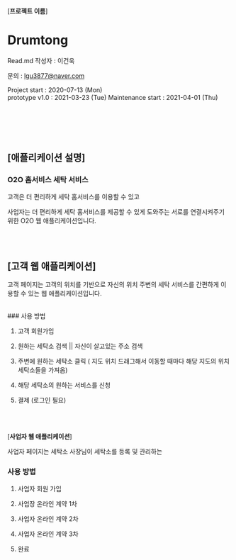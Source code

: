 [**프로젝트 이름**]
# Drumtong
Read.md 작성자 : 이건욱 

문의 : lgu3877@naver.com



Project start            : 2020-07-13 (Mon)                                                                                                              
prototype v1.0           : 2021-03-23 (Tue)
Maintenance start        : 2021-04-01 (Thu)


<br><br><br><br>


## [**애플리케이션 설명**]

### O2O 홈서비스 세탁 서비스


고객은 더 편리하게 세탁 홈서비스를 이용할 수 있고

사업자는 더 편리하게 세탁 홈서비스를 제공할 수 있게 도와주는 서로를 연결시켜주기 위한 O2O 웹 애플리케이션입니다. 



<br><br>

## [**고객 웹 애플리케이션**]

고객 페이지는 고객의 위치를 기반으로 자신의 위치 주변의 세탁 서비스를 간편하게 이용할 수 있는 웹 애플리케이션입니다.


<br> 
### 사용 방법

1. 고객 회원가입

2. 원하는 세탁소 검색 || 자신이 살고있는 주소 검색

3. 주변에 원하는 세탁소 클릭 ( 지도 위치 드래그해서 이동할 때마다 해당 지도의 위치 세탁소들을 가져옴)

4. 해당 세탁소의 원하는 서비스를 신청

5. 결제 (로그인 필요)


<br><br>

[**사업자 웹 애플리케이션**]

사업자 페이지는 세탁소 사장님이 세탁소를 등록 및 관리하는 
<br>

### 사용 방법

1. 사업자 회원 가입

2. 사업장 온라인 계약 1차

3. 사업자 온라인 계약 2차

3. 사업자 온라인 계약 3차

4. 완료 
